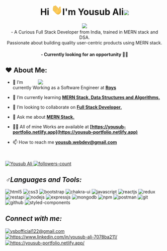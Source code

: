 
<h1 align="center"> Hi <img src="https://raw.githubusercontent.com/ABSphreak/ABSphreak/master/gifs/Hi.gif" width="35">I'm Yousub Ali<img src="https://camo.githubusercontent.com/d3359cb00ab0b5ed8f2e1fe3fceb4fbaf3b614340f8c0db99c17b9f50b351770/68747470733a2f2f656d6f6a69732e736c61636b6d6f6a69732e636f6d2f656d6f6a69732f696d616765732f313533313834393433302f343234362f626c6f622d73756e676c61737365732e6769663f31353331383439343330" width="35">
</h1>

<div align="center">
 <img src="https://readme-typing-svg.herokuapp.com/?lines=Software+Developer.;Full+Stack+Developer.;Front+End+Developer.;React+Developer.;Quick+learner.;Problem+Solver.&color=2C10F7&center=true&font=Roboto+Condensed" />
</div>

<div width="100%" display="flex"  align="center">
  <h4">- A Curious Full Stack Developer from India, trained in MERN stack and DSA.<br>Passionate about building quality user-centric products using MERN stack.</h4>
<h4>- Currently looking for an opportunity 👨‍🎓</h4>
      
</div>
      

## ❤ About Me:
 <div  display="flex" width="100%" >
<img align='right' width='400' src="https://www.web24zone.com/wp-content/uploads/2022/09/2c778e_89d09c380b7b4a09bcdbcb329c4734b3_mv2.gif">


<!-- -♂️ 🌱 I’m currently learning **MERN Stack, Data Structures and Algorithms.** -->


- 👯 I’m currently Working as a Software Engineer at **[Roys](https://github.com/)**

- 🌱 I’m currently learning **[MERN Stack, Data Structures and Algorithms.](https://github.com/)**

- 👯 I’m looking to collaborate on **[Full Stack Developer.](https://github.com/)**

- 💬 Ask me about **[MERN Stack.](https://github.com/)**

- 👨‍💻 All of mine Works are available at **[https://yousub-portfolio.netlify.app](https://yousub-portfolio.netlify.app)**

- 📫 How to reach me **yousub.webdev@gmail.com**
                                                                                                                     

<br>
 
                                                                                                                                        
<p align="left">
    <a href="https://github.com/YsbAli">
        <img src="https://komarev.com/ghpvc/?username=YsbAli&label=Profile%20views&color=0e75b6&style=flat" alt="Yousub Ali" />
    </a>
    <a href="https://github.com/YsbAli?tab=followers">
        <img src="https://img.shields.io/github/followers/YsbAli?label=Followers&style=social" alt="followers-count">
    </a>
</p>

<h2><i>♂️Languages and Tools:</i></h2>

<p>
    <img src="https://img.shields.io/badge/HTML5-E34F26?style=for-the-badge&logo=html5&logoColor=white" alt="html5" />
    <img src="https://img.shields.io/badge/CSS3-1572B6?style=for-the-badge&logo=css3&logoColor=white" alt="css3" />
    <img src="https://img.shields.io/badge/Bootstrap-563D7C?style=for-the-badge&logo=bootstrap&logoColor=white" alt="bootstrap" />
    <img src="https://img.shields.io/badge/Chakra%20UI-3bc7bd?style=for-the-badge&logo=chakraui&logoColor=white" alt="chakra-ui" />
    <img src="https://img.shields.io/badge/JavaScript-323330?style=for-the-badge&logo=javascript&logoColor=F7DF1E" alt="javascript" />
    <img src="https://img.shields.io/badge/React Js-20232A?style=for-the-badge&logo=react&logoColor=61DAFB" alt="reactjs" />
    <img src="https://img.shields.io/badge/Redux-593D88?style=for-the-badge&logo=redux&logoColor=white" alt="redux" />
    <img src="https://img.shields.io/badge/rest api-%23000000.svg?style=for-the-badge&logo=styled-components&logoColor=white" alt="restapi"/>                                     
    <img src="https://img.shields.io/badge/Node.js-339933?style=for-the-badge&logo=nodedotjs&logoColor=white" alt="nodejs" />
    <img src="https://img.shields.io/badge/Express.js-000000?style=for-the-badge&logo=express&logoColor=white" alt="expressjs" />
    <img src="https://img.shields.io/badge/MongoDB-4EA94B?style=for-the-badge&logo=mongodb&logoColor=white" alt="mongodb" />
    <img src="https://img.shields.io/badge/npm-CB3837?style=for-the-badge&logo=npm&logoColor=white" alt="npm" />
    <img src="https://img.shields.io/badge/Postman-FF6C37?style=for-the-badge&logo=Postman&logoColor=white" alt="postman" />
    <img src="https://img.shields.io/badge/Git-f44d27?style=for-the-badge&logo=git&logoColor=white" alt="git" />
    <img src="https://img.shields.io/badge/GitHub-100000?style=for-the-badge&logo=github&logoColor=white" alt="github" />
    <img src="https://img.shields.io/badge/styled--components-DB7093?style=for-the-badge&logo=styled-components&logoColor=white" alt="styled-components" />
    
</p>


<h2><i>Connect with me:</i></h2>

<p align="left">
   <a title="ysbofficial122@gmail.com" href="mailto:ysbofficial122@gmail.com">
        <img align="center" src="https://img.shields.io/badge/Gmail-D14836?style=for-the-badge&logo=gmail&logoColor=white" alt="ysbofficial122@gmail.com" />
    </a>
    <a href="https://www.linkedin.com/in/yousub-ali-7078ba211/">
        <img align="center" src="https://img.shields.io/badge/LinkedIn-0077B5?style=for-the-badge&logo=linkedin&logoColor=white" alt="https://www.linkedin.com/in/yousub-ali-7078ba211/" />
    </a>
    <a href="https://yousub-portfolio.netlify.app/">
        <img align="center" src="https://img.shields.io/badge/Portfolio-18A303?style=for-the-badge&logo=ionic&logoColor=white" alt="https://yousub-portfolio.netlify.app/" />
    </a>
</p>
